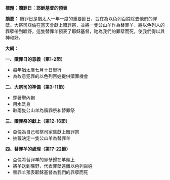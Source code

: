 **標題：贖罪日：耶穌基督的預表**

**摘要：**
贖罪日是猶太人一年一度的重要節日，旨在為以色列百姓除去他們的罪孽。大祭司亞倫在當天會獻上贖罪祭，並將一隻公山羊作為替罪羊，將以色列人的罪孽帶到曠野。這隻替罪羊預表了耶穌基督，祂為我們的罪孽而死，使我們得以與神和好。

**大綱：**

**一、贖罪日的意義（第1-2節）**
* 每年猶太曆七月十日舉行
* 為故意犯罪的以色列百姓提供贖罪機會

**二、大祭司的準備（第3-11節）**
* 穿著聖內袍
* 用水洗身
* 取兩隻公山羊為贖罪祭和替罪祭

**三、贖罪祭的獻上（第12-16節）**
* 亞倫為自己和祭司家族獻上贖罪祭
* 抽籤決定一隻公山羊為替罪羊

**四、替罪羊的處理（第17-22節）**
* 亞倫將替罪羊的罪孽歸在羊頭上
* 將羊送到曠野，代表罪孽遠離以色列百姓
* 替罪羊預表耶穌基督為我們的罪孽而死